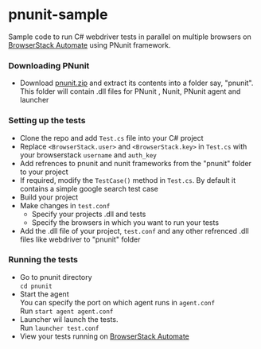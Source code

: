 # pnunit-sample
Sample code to run C# webdriver tests in parallel on multiple browsers on [BrowserStack Automate](http://www.browserstack.com/automate) using PNunit framework.

### Downloading PNunit
- Download [pnunit.zip](https://s3.amazonaws.com/browserStack/selenium/PNUnit.zip) and extract its contents into a folder say, "pnunit". This folder will contain .dll files for PNunit , Nunit, PNunit agent and launcher

### Setting up the tests
- Clone the repo and add `Test.cs` file into your C# project
- Replace `<BrowserStack.user>` and `<BrowserStack.key>` in `Test.cs` with your  browserstack `username` and `auth_key`
- Add refrences to pnunit and nunit frameworks from the "pnunit" folder to your project 
- If required, modify the `TestCase()` method in `Test.cs`. By default it contains a simple google search test case 
- Build your project
- Make changes in `test.conf` 
	- Specify your projects .dll and tests	 
	- Specify the browsers in which you want to run your tests
- Add the .dll file of your project, `test.conf` and any other refrenced .dll files like webdriver to "pnunit" folder

### Running the tests
- Go to pnunit directory <br/>`cd pnunit` 
- Start the agent <br/> You can specify the port on which agent runs in `agent.conf` <br/> Run `start agent agent.conf` 
- Launcher wil launch the tests.<br/>Run `launcher test.conf`
- View your tests running on [BrowserStack Automate](http://www.browserstack.com/automate)
